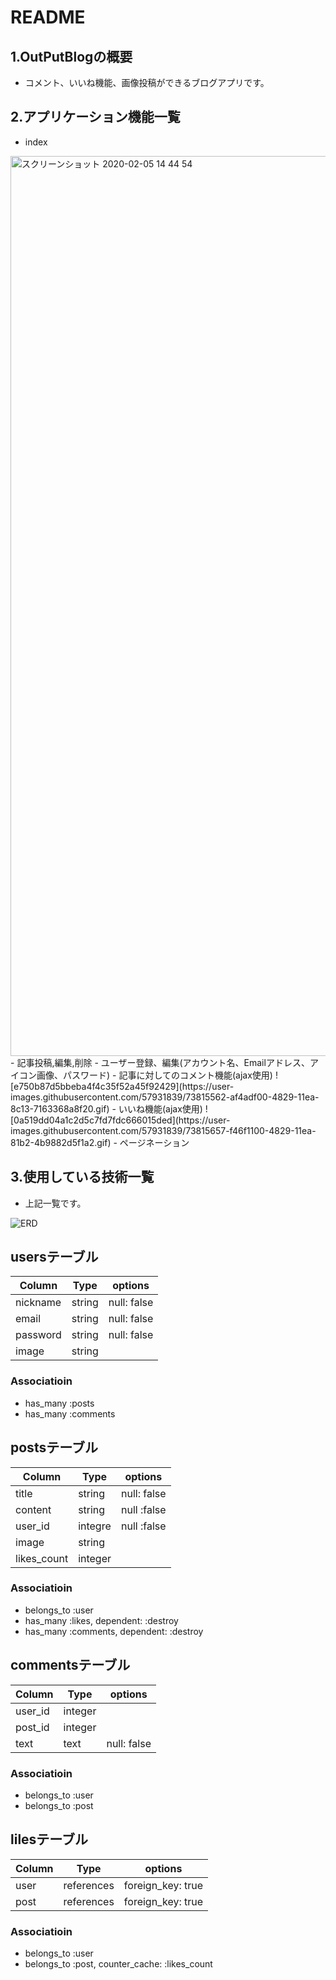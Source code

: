 # README

## 1.OutPutBlogの概要
- コメント、いいね機能、画像投稿ができるブログアプリです。
## 2.アプリケーション機能一覧
- index
<img width="1440" alt="スクリーンショット 2020-02-05 14 44 54" src="https://user-images.githubusercontent.com/57931839/73814372-326a3600-4826-11ea-821d-a3ffa56300f8.png">
- 記事投稿,編集,削除
- ユーザー登録、編集(アカウント名、Emailアドレス、アイコン画像、パスワード)
- 記事に対してのコメント機能(ajax使用)
![e750b87d5bbeba4f4c35f52a45f92429](https://user-images.githubusercontent.com/57931839/73815562-af4adf00-4829-11ea-8c13-7163368a8f20.gif)
- いいね機能(ajax使用)
![0a519dd04a1c2d5c7fd7fdc666015ded](https://user-images.githubusercontent.com/57931839/73815657-f46f1100-4829-11ea-81b2-4b9882d5f1a2.gif)
- ページネーション

## 3.使用している技術一覧
- 上記一覧です。

![ERD](https://user-images.githubusercontent.com/57931839/73133491-a9f0d600-406c-11ea-9d7f-a2d93de3fbaa.jpeg)

## usersテーブル
|Column|Type|options|
|------|----|-------|
|nickname|string|null: false|
|email|string|null: false|
|password|string|null: false|
|image|string||

### Associatioin
- has_many :posts
- has_many :comments

## postsテーブル
|Column|Type|options|
|------|----|-------|
|title|string|null: false|
|content|string|null :false|
|user_id|integre|null :false|
|image|string||
|likes_count|integer||

###  Associatioin
- belongs_to :user
- has_many :likes, dependent: :destroy
- has_many :comments, dependent: :destroy

## commentsテーブル
|Column|Type|options|
|------|----|-------|
|user_id|integer||
|post_id|integer||
|text|text|null: false|

###  Associatioin
- belongs_to :user
- belongs_to :post

## lilesテーブル
|Column|Type|options|
|------|----|-------|
|user|references|foreign_key: true|
|post|references|foreign_key: true|

###  Associatioin
- belongs_to :user
- belongs_to :post, counter_cache: :likes_count